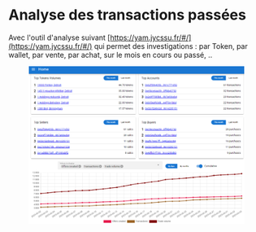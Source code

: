 # Analyse des transactions passées

Avec l'outil d'analyse suivant [https://yam.jycssu.fr/#/](https://yam.jycssu.fr/#/) qui permet des investigations : par Token, par wallet, par vente, par achat, sur le mois en cours ou passé, ..

<figure><img src="../../.gitbook/assets/image (65).png" alt=""><figcaption></figcaption></figure>
